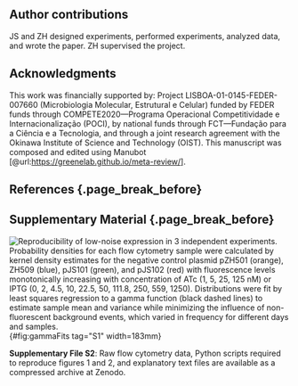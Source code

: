 ## Author contributions

JS and ZH designed experiments, performed experiments, analyzed data, and wrote the paper. ZH supervised the project.

## Acknowledgments

This work was financially supported by: Project LISBOA-01-0145-FEDER-007660 (Microbiologia Molecular, Estrutural e Celular) funded by FEDER funds through COMPETE2020—Programa Operacional Competitividade e Internacionalização (POCI), by national funds through FCT—Fundação para a Ciência e a Tecnologia, and through a joint research agreement with the Okinawa Institute of Science and Technology (OIST). This manuscript was composed and edited using Manubot [@url:https://greenelab.github.io/meta-review/].

## References {.page_break_before}

<!-- Explicitly insert bibliography here -->
<div id="refs"></div>

## Supplementary Material {.page_break_before}

![**Reproducibility of low-noise expression in 3 independent experiments.** Probability densities for each flow cytometry sample were calculated by kernel density estimates for the negative control plasmid pZH501 (orange), ZH509 (blue), pJS101 (green), and pJS102 (red) with fluorescence levels monotonically increasing with concentration of ATc (1, 5, 25, 125 nM) or IPTG (0, 2, 4.5, 10, 22.5, 50, 111.8, 250, 559, 1250). Distributions were fit by least squares regression to a gamma function (black dashed lines) to estimate sample mean and variance while minimizing the influence of non-fluorescent background events, which varied in frequency for different days and samples. ](images/FigureS1_gammaFits.png){#fig:gammaFits tag="S1" width=183mm}

**Supplementary File S2**: Raw flow cytometry data, Python scripts required to reproduce figures 1 and 2, and explanatory text files are available as a compressed archive at Zenodo.